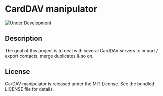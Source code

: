 # CardDAV manipulator

[![Under Development](https://img.shields.io/badge/under-development-orange.svg)](https://github.com/odolbeau/card-dav-manipulator)

## Description

The goal of this project is to deal with several CardDAV servers to import /
export contacts, merge duplicates & so on.

## License

CarDAV manipulator is released under the MIT License. See the bundled LICENSE
file for details.
